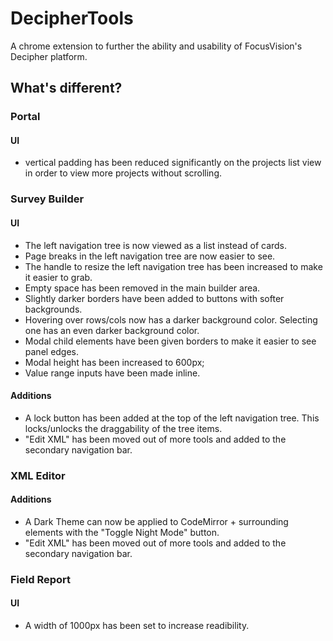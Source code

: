 # DecipherTools
A chrome extension to further the ability and usability of FocusVision's Decipher platform.

## What's different?
### Portal
#### UI
 - vertical padding has been reduced significantly on the projects list view in order to view more projects without scrolling.

### Survey Builder
#### UI
 - The left navigation tree is now viewed as a list instead of cards.
 - Page breaks in the left navigation tree are now easier to see.
 - The handle to resize the left navigation tree has been increased to make it easier to grab.
 - Empty space has been removed in the main builder area.
 - Slightly darker borders have been added to buttons with softer backgrounds.
 - Hovering over rows/cols now has a darker background color. Selecting one has an even darker background color.
 - Modal child elements have been given borders to make it easier to see panel edges.
 - Modal height has been increased to 600px;
 - Value range inputs have been made inline.

#### Additions
 - A lock button has been added at the top of the left navigation tree. This locks/unlocks the draggability of the tree items.
 - "Edit XML" has been moved out of more tools and added to the secondary navigation bar.

### XML Editor
#### Additions
 - A Dark Theme can now be applied to CodeMirror + surrounding elements with the "Toggle Night Mode" button.
 - "Edit XML" has been moved out of more tools and added to the secondary navigation bar.

### Field Report
#### UI
 - A width of 1000px has been set to increase readibility.

